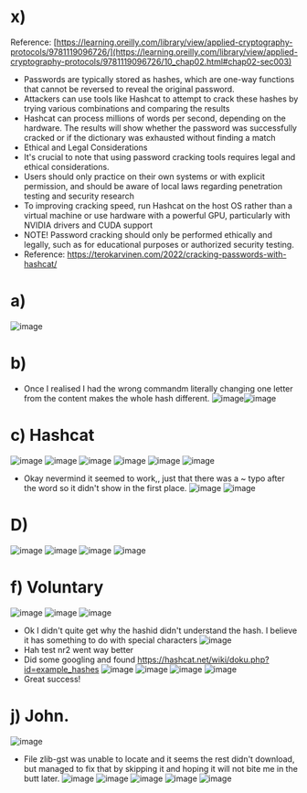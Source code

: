 # x) 
Reference: [https://learning.oreilly.com/library/view/applied-cryptography-protocols/9781119096726/](https://learning.oreilly.com/library/view/applied-cryptography-protocols/9781119096726/10_chap02.html#chap02-sec003)

- Passwords are typically stored as hashes, which are one-way functions that cannot be reversed to reveal the original password.
- Attackers can use tools like Hashcat to attempt to crack these hashes by trying various combinations and comparing the results
- Hashcat can process millions of words per second, depending on the hardware. The results will show whether the password was successfully cracked or if the dictionary was exhausted without finding a match
- Ethical and Legal Considerations
- It's crucial to note that using password cracking tools requires legal and ethical considerations.
- Users should only practice on their own systems or with explicit permission, and should be aware of local laws regarding penetration testing and security research
- To improving cracking speed, run Hashcat on the host OS rather than a virtual machine or use hardware with a powerful GPU, particularly with NVIDIA drivers and CUDA support
- NOTE! Password cracking should only be performed ethically and legally, such as for educational purposes or authorized security testing.
- Reference: https://terokarvinen.com/2022/cracking-passwords-with-hashcat/

# a)
![image](https://github.com/user-attachments/assets/9d640ebd-cb04-4467-a194-604a17c461b1)

# b)
- Once I realised I had the wrong commandm literally changing one letter from the content makes the whole hash different.
![image](https://github.com/user-attachments/assets/e5ec3dd6-2659-4558-a9ce-8358bbf61711)![image](https://github.com/user-attachments/assets/8cb94620-bb47-4502-af4c-d46f478c4b37)

# c) Hashcat
![image](https://github.com/user-attachments/assets/2a9e9df9-4743-42df-8f90-caeb9e245ef7)
![image](https://github.com/user-attachments/assets/ff20b2de-4632-4754-af00-98c6f97fedcb)
![image](https://github.com/user-attachments/assets/66ce8952-7dee-4ca8-b548-34ac4c4d2b01)
![image](https://github.com/user-attachments/assets/423ad688-ed34-49c5-a10d-98f10a9d84ce)
![image](https://github.com/user-attachments/assets/d0898fd0-ca73-4187-908b-b735efcaa782)
![image](https://github.com/user-attachments/assets/0260c9b0-f11a-414a-9651-2f32813d3ac3)
- Okay nevermind it seemed to work,, just that there was a ~ typo after the word so it didn't show in the first place.
![image](https://github.com/user-attachments/assets/d8c9dacb-18c2-4090-a3ce-bf4bace93dae)
![image](https://github.com/user-attachments/assets/67a52531-9ee4-4690-940f-6f7b33d102e7)

# D)
![image](https://github.com/user-attachments/assets/37416261-5899-4d5e-b90e-b077c9c1614e)
![image](https://github.com/user-attachments/assets/4fc108c7-28e5-457e-be89-7f7f87ad8ae2)
![image](https://github.com/user-attachments/assets/6f41984d-ab7d-4f53-9fd7-a787704887fa)
![image](https://github.com/user-attachments/assets/22105489-8721-482a-b91e-ee6e5a963ff5)

# f) Voluntary
![image](https://github.com/user-attachments/assets/87fe7f86-c0ef-4ac5-8565-c0efa0acba2e)
![image](https://github.com/user-attachments/assets/6cbec566-0d76-41b3-97fe-a37954b3aab6)
![image](https://github.com/user-attachments/assets/e73b9075-e15a-401b-aedc-49983b8ed59f)
- Ok I didn't quite get why the hashid didn't understand the hash. I believe it has something to do with special characters
![image](https://github.com/user-attachments/assets/96b8637e-5058-4da8-a3d9-e3543dd74030)
- Hah test nr2 went way better
- Did some googling and found https://hashcat.net/wiki/doku.php?id=example_hashes
![image](https://github.com/user-attachments/assets/179f7ece-86ec-4773-a874-1797385afc4d)
![image](https://github.com/user-attachments/assets/6a536918-0a35-423d-98c5-1978c9782d3e)
![image](https://github.com/user-attachments/assets/9000fb2b-4535-4506-86bb-b4029d8d26ed)
![image](https://github.com/user-attachments/assets/69377e36-da89-4753-bb06-ab9cf7845497)
- Great success!

# j) John.
![image](https://github.com/user-attachments/assets/f1bff26a-9d7c-4a0a-9002-1d978047fb82)
- File zlib-gst was unable to locate and it seems the rest didn't download, but managed to fix that by skipping it and hoping it will not bite me in the butt later.
![image](https://github.com/user-attachments/assets/dd005cd7-9c4d-4ae6-8781-e1990901978c)
![image](https://github.com/user-attachments/assets/104961bc-ea35-4060-b252-6873620916c4)
![image](https://github.com/user-attachments/assets/0672ae7f-5370-461a-94e7-8ac2472d7e14)
![image](https://github.com/user-attachments/assets/cb94c8ea-ce12-4aab-a23c-c300c889f0a9)
![image](https://github.com/user-attachments/assets/1c2eeccd-c734-4afd-ad97-613639226c0c)





